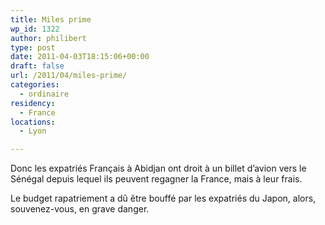 ```yaml
---
title: Miles prime
wp_id: 1322
author: philibert
type: post
date: 2011-04-03T18:15:06+00:00
draft: false
url: /2011/04/miles-prime/
categories:
  - ordinaire
residency:
  - France
locations:
  - Lyon

---
```

Donc les expatriés Français à Abidjan ont droit à un billet d&rsquo;avion vers le Sénégal depuis lequel ils peuvent regagner la France, mais à leur frais. 

Le budget rapatriement a dû être bouffé par les expatriés du Japon, alors, souvenez-vous, en grave danger.